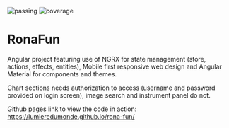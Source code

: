 <img src="https://img.shields.io/badge/build-passing-brightgreen" alt="passing" >  <img src="https://img.shields.io/badge/coverage-86%25-green" alt="coverage" >
# RonaFun

Angular project featuring use of NGRX for state management (store, actions, effects, entities), Mobile first responsive web design and Angular Material for components and themes. 

Chart sections needs authorization to access (username and password provided on login screen), image search and instrument panel do not.

Github pages link to view the code in action: https://lumieredumonde.github.io/rona-fun/
